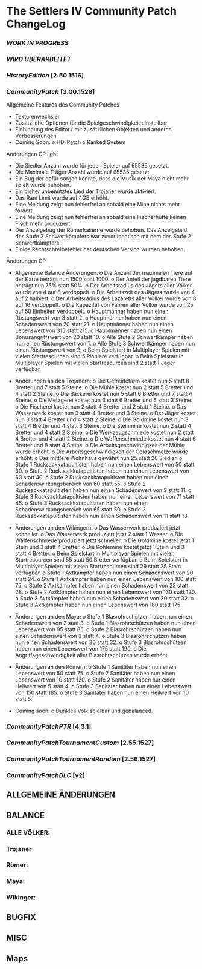 
# The Settlers IV Community Patch ChangeLog


### *WORK IN PROGRESS* 
### *WIRD ÜBERARBEITET*

### *HistoryEdition* [2.50.1516]



### *CommunityPatch* [3.00.1528]
Allgemeine Features des Community Patches
-	Texturenwechsler
-	Zusätzliche Optionen für die Spielgeschwindigkeit einstellbar
-	Einbindung des Editor+ mit zusätzlichen Objekten und anderen Verbesserungen
-	Coming Soon:
o	HD-Patch
o	Ranked System

Änderungen CP light
-	Die Siedler Anzahl wurde für jeden Spieler auf 65535 gesetzt. 
-	Die Maximale Träger Anzahl wurde auf 65535 gesetzt
-	Ein Bug der dafür sorgen konnte, dass die Musik der Maya nicht mehr spielt wurde behoben.
-	Ein bisher unbenutztes Lied der Trojaner wurde aktiviert.
-	Das Ram Limit wurde auf 4GB erhöht.
-	Eine Meldung zeigt nun fehlerfrei an sobald eine Mine nichts mehr fördert.
-	Eine Meldung zeigt nun fehlerfrei an sobald eine Fischerhütte keinen Fisch mehr produziert.
-	Der Anzeigebug der Römerkaserne wurde behoben. Das Anzeigebild des Stufe 3 Schwertkämpfers war zuvor identisch mit dem des Stufe 2 Schwertkämpfers.
-	Einige Rechtschreibefehler der deutschen Version wurden behoben.

Änderungen CP
-	Allgemeine Balance Änderungen:
o	Die Anzahl der maximalen Tiere auf der Karte beträgt nun 1500 statt 1000.
o	Der Anteil der jagdbaren Tiere beträgt nun 75% statt 50%.
o	Der Arbeitsradius des Jägers aller Völker wurde von 4 auf 8 verdoppelt.
o	Die Arbeitszeit des Jägers wurde von 4 auf 2 halbiert.
o	Der Arbeitsradius des Lazaretts aller Völker wurde von 8 auf 16 verdoppelt.
o	Die Kapazität von Fähren aller Völker wurde von 25 auf 50 Einheiten verdoppelt.
o	Hauptmänner haben nun einen Rüstungswert von 3 statt 2.
o	Hauptmänner haben nun einen Schadenswert von 20 statt 21.
o	Hauptmänner haben nun einen Lebenswert von 315 statt 215.
o	Hauptmänner haben nun einen Bonusangriffswert von 20 statt 10.
o	Alle Stufe 2 Schwertkämper haben nun einen Rüstungswert von 1.
o	Alle Stufe 3 Schwertkämper haben nun einen Rüstungswert von 2.
o	Beim Spielstart in Multiplayer Spielen mit vielen Startresourcen sind 5 Pioniere verfügbar.
o	Beim Spielstart in Multiplayer Spielen mit vielen Startresourcen sind 2 statt 1 Jäger verfügbar.

-	Änderungen an den Trojanern:
o	Die Getreidefarm kostet nun 5 statt 8 Bretter und 7 statt 5 Steine.
o	Die Mühle kostet nun 2 statt 5 Bretter und 4 statt 2 Steine.
o	Die Bäckerei kostet nun 5 statt 6 Bretter und 7 statt 4 Steine.
o	Die Metzgerei kostet nun 3 statt 6 Bretter und 6 statt 3 Steine.
o	Die Fischerei kostet nun 2 statt 4 Bretter und 2 statt 1 Steine.
o	Das Wasserwerk kostet nun 3 statt 4 Bretter und 3 Steine.
o	Der Jäger kostet nun 3 statt 4 Bretter und 4 statt 2 Steine.
o	Die Goldmine kostet nun 3 statt 4 Bretter und 4 statt 3 Steine.
o	Die Steinmine kostet nun 2 statt 4 Bretter und 4 statt 2 Steine.
o	Die Werkzeugschmiede kostet nun 2 statt 4 Bretter und 4 statt 2 Steine.
o	Die Waffenschmiede kostet nun 4 statt 6 Bretter und 8 statt 4 Steine.
o	Die Arbeitsgeschwindigkeit der Mühle wurde erhöht.
o	Die Arbeitsgeschwindigkeit der Goldschmelze wurde erhöht.
o	Das mittlere Wohnhaus gewährt nun 25 statt 20 Siedler.
o	Stufe 1 Rucksackkatapultisten haben nun einen Lebenswert von 50 statt 30.
o	Stufe 2 Rucksackkatapultisten haben nun einen Lebenswert von 60 statt 40.
o	Stufe 2 Rucksackkatapultisten haben nun einen Schadenswirkungsbereich von 60 statt 55.
o	Stufe 2 Rucksackkatapultisten haben nun einen Schadenswert von 9 statt 11.
o	Stufe 3 Rucksackkatapultisten haben nun einen Lebenswert von 71 statt 45.
o	Stufe 3 Rucksackkatapultisten haben nun einen Schadenswirkungsbereich von 65 statt 50.
o	Stufe 3 Rucksackkatapultisten haben nun einen Schadenswert von 11 statt 13.

-	Änderungen an den Wikingern:
o	Das Wasserwerk produziert jetzt schneller.
o	Das Wasserwerk produziert jetzt 2 statt 1 Wasser.
o	Die Waffenschmiede produziert jetzt schneller.
o	Die Goldmine kostet jetzt 1 Stein und 3 statt 4 Bretter.
o	Die Kohlemine kostet jetzt 1 Stein und 3 statt 4 Bretter.
o	Beim Spielstart in Multiplayer Spielen mit vielen Startresourcen sind 55 statt 50 Bretter verfügbar.
o	Beim Spielstart in Multiplayer Spielen mit vielen Startresourcen sind 29 statt 35 Stein verfügbar.
o	Stufe 1 Axtkämpfer haben nun einen Schadenswert von 20 statt 24.
o	Stufe 1 Axtkämpfer haben nun einen Lebenswert von 100 statt 75.
o	Stufe 2 Axtkämpfer haben nun einen Schadenswert von 22 statt 28.
o	Stufe 2 Axtkämpfer haben nun einen Lebenswert von 130 statt 120.
o	Stufe 3 Axtkämpfer haben nun einen Schadenswert von 30 statt 32.
o	Stufe 3 Axtkämpfer haben nun einen Lebenswert von 180 statt 175.

-	Änderungen an den Maya:
o	Stufe 1 Blasrohrschützen haben nun einen Schadenswert von 2 statt 3.
o	Stufe 1 Blasrohrschützen haben nun einen Lebenswert von 95 statt 85.
o	Stufe 2 Blasrohrschützen haben nun einen Schadenswert von 3 statt 4.
o	Stufe 3 Blasrohrschützen haben nun einen Schadenswert von 30 statt 32.
o	Stufe 3 Blasrohrschützen haben nun einen Lebenswert von 175 statt 190.
o	Die Angriffsgeschwindigkeit aller Blasrohrschützen wurde erhöht.

-	Änderungen an den Römern:
o	Stufe 1 Sanitäter haben nun einen Lebenswert von 50 statt 75.
o	Stufe 2 Sanitäter haben nun einen Lebenswert von 10 statt 120.
o	Stufe 2 Sanitäter haben nur einen Heilwert von 5 statt 4.
o	Stufe 3 Sanitäter haben nun einen Lebenswert von 150 statt 185.
o	Stufe 3 Sanitäter haben nun einen Heilwert von 10 statt 5.

-	Coming soon:
o	Dunkles Volk spielbar und gebalanced.


### *CommunityPatchPTR* [4.3.1]


### *CommunityPatchTournamentCustom* [2.55.1527]


### *CommunityPatchTournamentRandom* [2.56.1527]


### *CommunityPatchDLC* [v2]


## ALLGEMEINE ÄNDERUNGEN



## BALANCE

### ALLE VÖLKER:

### Trojaner

### Römer:

### Maya: 

### Wikinger:

## BUGFIX


## MISC


## Maps


  


